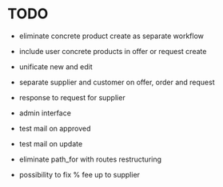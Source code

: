 # TODO

- eliminate concrete product create as separate workflow

- include user concrete products in offer or request create

- unificate new and edit

- separate supplier and customer on offer, order and request

- response to request for supplier

- admin interface

- test mail on approved

- test mail on update

- eliminate path_for with routes restructuring

- possibility to fix % fee up to supplier

